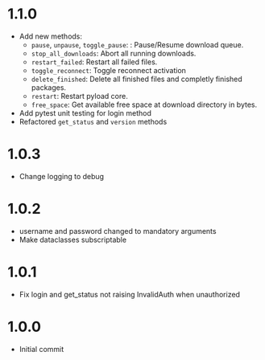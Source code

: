# 1.1.0

* Add new methods:
    * `pause`, `unpause`, `toggle_pause`: : Pause/Resume download queue.
    * `stop_all_downloads`: Abort all running downloads.
    * `restart_failed`: Restart all failed files.
    * `toggle_reconnect`: Toggle reconnect activation
    * `delete_finished`: Delete all finished files and completly finished packages.
    * `restart`: Restart pyload core.
    * `free_space`: Get available free space at download directory in bytes.
* Add pytest unit testing for login method
* Refactored `get_status` and `version` methods

# 1.0.3

* Change logging to debug

# 1.0.2

* username and password changed to mandatory arguments
* Make dataclasses subscriptable

# 1.0.1

* Fix login and get_status not raising InvalidAuth when unauthorized

# 1.0.0

* Initial commit
